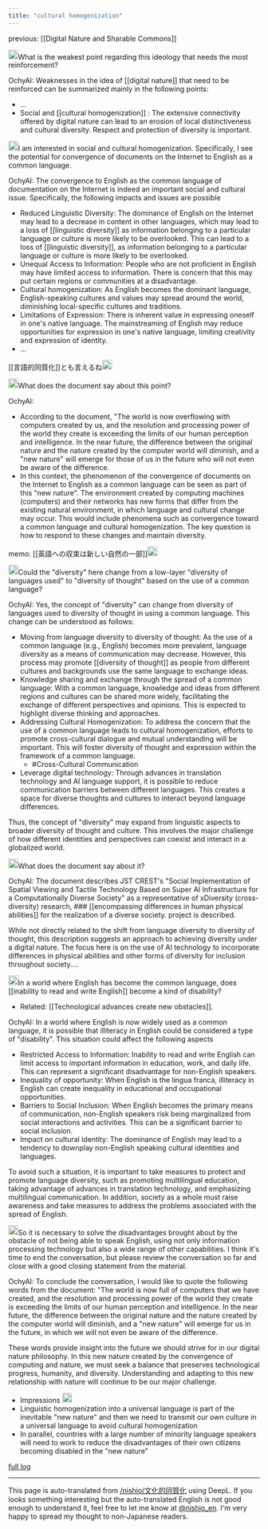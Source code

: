 ```yaml
---
title: "cultural homogenization"
---
```


previous:  [[Digital Nature and Sharable Commons]]

<img src='https://scrapbox.io/api/pages/nishio-en/nishio/icon' alt='nishio.icon' height="19.5"/>What is the weakest point regarding this ideology that needs the most reinforcement?

OchyAI: Weaknesses in the idea of [[digital nature]] that need to be reinforced can be summarized mainly in the following points:
- ...
- Social and [[cultural homogenization]] : The extensive connectivity offered by digital nature can lead to an erosion of local distinctiveness and cultural diversity. Respect and protection of diversity is important.

<img src='https://scrapbox.io/api/pages/nishio-en/nishio/icon' alt='nishio.icon' height="19.5"/>I am interested in social and cultural homogenization. Specifically, I see the potential for convergence of documents on the Internet to English as a common language.

OchyAI: The convergence to English as the common language of documentation on the Internet is indeed an important social and cultural issue. Specifically, the following impacts and issues are possible
- Reduced Linguistic Diversity: The dominance of English on the Internet may lead to a decrease in content in other languages, which may lead to a loss of [[linguistic diversity]] as information belonging to a particular language or culture is more likely to be overlooked. This can lead to a loss of [[linguistic diversity]], as information belonging to a particular language or culture is more likely to be overlooked.
- Unequal Access to Information: People who are not proficient in English may have limited access to information. There is concern that this may put certain regions or communities at a disadvantage.
- Cultural homogenization: As English becomes the dominant language, English-speaking cultures and values may spread around the world, diminishing local-specific cultures and traditions.
- Limitations of Expression: There is inherent value in expressing oneself in one's native language. The mainstreaming of English may reduce opportunities for expression in one's native language, limiting creativity and expression of identity.
- ...

[[言語的同質化]]とも言えるね<img src='https://scrapbox.io/api/pages/nishio-en/nishio/icon' alt='nishio.icon' height="19.5"/>

<img src='https://scrapbox.io/api/pages/nishio-en/nishio/icon' alt='nishio.icon' height="19.5"/>What does the document say about this point?

OchyAI:
- According to the document, "The world is now overflowing with computers created by us, and the resolution and processing power of the world they create is exceeding the limits of our human perception and intelligence. In the near future, the difference between the original nature and the nature created by the computer world will diminish, and a "new nature" will emerge for those of us in the future who will not even be aware of the difference.
- In this context, the phenomenon of the convergence of documents on the Internet to English as a common language can be seen as part of this "new nature". The environment created by computing machines (computers) and their networks has new forms that differ from the existing natural environment, in which language and cultural change may occur. This would include phenomena such as convergence toward a common language and cultural homogenization. The key question is how to respond to these changes and maintain diversity.

memo: [[英語への収束は新しい自然の一部]]<img src='https://scrapbox.io/api/pages/nishio-en/nishio/icon' alt='nishio.icon' height="19.5"/>

<img src='https://scrapbox.io/api/pages/nishio-en/nishio/icon' alt='nishio.icon' height="19.5"/>Could the "diversity" here change from a low-layer "diversity of languages used" to "diversity of thought" based on the use of a common language?

OchyAI: Yes, the concept of "diversity" can change from diversity of languages used to diversity of thought in using a common language. This change can be understood as follows:

- Moving from language diversity to diversity of thought: As the use of a common language (e.g., English) becomes more prevalent, language diversity as a means of communication may decrease. However, this process may promote [[diversity of thought]] as people from different cultures and backgrounds use the same language to exchange ideas.
- Knowledge sharing and exchange through the spread of a common language: With a common language, knowledge and ideas from different regions and cultures can be shared more widely, facilitating the exchange of different perspectives and opinions. This is expected to highlight diverse thinking and approaches.
- Addressing Cultural Homogenization: To address the concern that the use of a common language leads to cultural homogenization, efforts to promote cross-cultural dialogue and mutual understanding will be important. This will foster diversity of thought and expression within the framework of a common language.
    - #Cross-Cultural Communication
- Leverage digital technology: Through advances in translation technology and AI language support, it is possible to reduce communication barriers between different languages. This creates a space for diverse thoughts and cultures to interact beyond language differences.

Thus, the concept of "diversity" may expand from linguistic aspects to broader diversity of thought and culture. This involves the major challenge of how different identities and perspectives can coexist and interact in a globalized world.

<img src='https://scrapbox.io/api/pages/nishio-en/nishio/icon' alt='nishio.icon' height="19.5"/>What does the document say about it?

OchyAI: The document describes JST CREST's "Social Implementation of Spatial Viewing and Tactile Technology Based on Super AI Infrastructure for a Computationally Diverse Society" as a representative of xDiversity (cross-diversity) research, ### [[encompassing differences in human physical abilities]]
 for the realization of a diverse society. project is described.

While not directly related to the shift from language diversity to diversity of thought, this description suggests an approach to achieving diversity under a digital nature. The focus here is on the use of AI technology to incorporate differences in physical abilities and other forms of diversity for inclusion throughout society....

<img src='https://scrapbox.io/api/pages/nishio-en/nishio/icon' alt='nishio.icon' height="19.5"/>In a world where English has become the common language, does [[inability to read and write English]] become a kind of disability?
- Related: [[Technological advances create new obstacles]].

OchyAI: In a world where English is now widely used as a common language, it is possible that illiteracy in English could be considered a type of "disability". This situation could affect the following aspects

- Restricted Access to Information: Inability to read and write English can limit access to important information in education, work, and daily life. This can represent a significant disadvantage for non-English speakers.
- Inequality of opportunity: When English is the lingua franca, illiteracy in English can create inequality in educational and occupational opportunities.
- Barriers to Social Inclusion: When English becomes the primary means of communication, non-English speakers risk being marginalized from social interactions and activities. This can be a significant barrier to social inclusion.
- Impact on cultural identity: The dominance of English may lead to a tendency to downplay non-English speaking cultural identities and languages.

To avoid such a situation, it is important to take measures to protect and promote language diversity, such as promoting multilingual education, taking advantage of advances in translation technology, and emphasizing multilingual communication. In addition, society as a whole must raise awareness and take measures to address the problems associated with the spread of English.

<img src='https://scrapbox.io/api/pages/nishio-en/nishio/icon' alt='nishio.icon' height="19.5"/>So it is necessary to solve the disadvantages brought about by the obstacle of not being able to speak English, using not only information processing technology but also a wide range of other capabilities.
I think it's time to end the conversation, but please review the conversation so far and close with a good closing statement from the material.

OchyAI: To conclude the conversation, I would like to quote the following words from the document: "The world is now full of computers that we have created, and the resolution and processing power of the world they create is exceeding the limits of our human perception and intelligence. In the near future, the difference between the original nature and the nature created by the computer world will diminish, and a "new nature" will emerge for us in the future, in which we will not even be aware of the difference.

These words provide insight into the future we should strive for in our digital nature philosophy. In this new nature created by the convergence of computing and nature, we must seek a balance that preserves technological progress, humanity, and diversity. Understanding and adapting to this new relationship with nature will continue to be our major challenge.

- Impressions <img src='https://scrapbox.io/api/pages/nishio-en/nishio/icon' alt='nishio.icon' height="19.5"/>
- Linguistic homogenization into a universal language is part of the inevitable "new nature" and then we need to transmit our own culture in a universal language to avoid cultural homogenization
- In parallel, countries with a large number of minority language speakers will need to work to reduce the disadvantages of their own citizens becoming disabled in the "new nature"

[full log](https://chat.openai.com/share/a144881e-4462-4aac-8f73-f7123ef02e24)

---
This page is auto-translated from [/nishio/文化的同質化](https://scrapbox.io/nishio/文化的同質化) using DeepL. If you looks something interesting but the auto-translated English is not good enough to understand it, feel free to let me know at [@nishio_en](https://twitter.com/nishio_en). I'm very happy to spread my thought to non-Japanese readers.